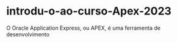 # introdu-o-ao-curso-Apex-2023
O Oracle Application Express, ou APEX, é uma ferramenta de desenvolvimento
